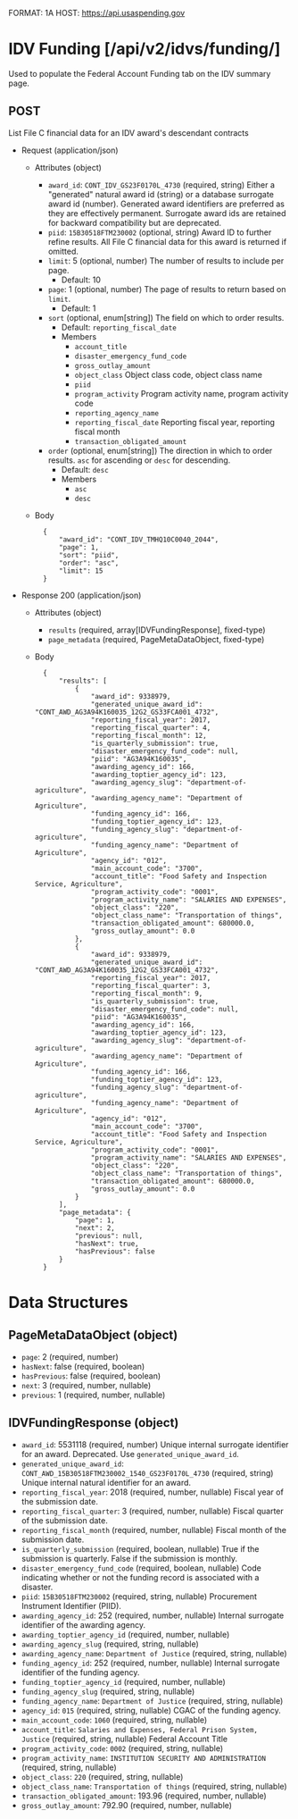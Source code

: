 FORMAT: 1A
HOST: https://api.usaspending.gov

# IDV Funding [/api/v2/idvs/funding/]

Used to populate the Federal Account Funding tab on the IDV summary page.

## POST

List File C financial data for an IDV award's descendant contracts

+ Request (application/json)
    + Attributes (object)
        + `award_id`: `CONT_IDV_GS23F0170L_4730` (required, string)
            Either a "generated" natural award id (string) or a database surrogate award id (number).  Generated award identifiers are preferred as they are effectively permanent.  Surrogate award ids are retained for backward compatibility but are deprecated.
        + `piid`: `15B30518FTM230002` (optional, string)
            Award ID to further refine results.  All File C financial data for this award is returned if omitted.
        + `limit`: 5 (optional, number)
            The number of results to include per page.
            + Default: 10
        + `page`: 1 (optional, number)
            The page of results to return based on `limit`.
            + Default: 1
        + `sort` (optional, enum[string])
            The field on which to order results.
            + Default: `reporting_fiscal_date`
            + Members
                + `account_title`
                + `disaster_emergency_fund_code`
                + `gross_outlay_amount`
                + `object_class`
                    Object class code, object class name
                + `piid`
                + `program_activity`
                    Program activity name, program activity code
                + `reporting_agency_name`
                + `reporting_fiscal_date`
                    Reporting fiscal year, reporting fiscal month
                + `transaction_obligated_amount`
        + `order` (optional, enum[string])
            The direction in which to order results. `asc` for ascending or `desc` for descending.
            + Default: `desc`
            + Members
                + `asc`
                + `desc`
    + Body


            {
                "award_id": "CONT_IDV_TMHQ10C0040_2044",
                "page": 1,
                "sort": "piid",
                "order": "asc",
                "limit": 15
            }

+ Response 200 (application/json)
    + Attributes (object)
        + `results` (required, array[IDVFundingResponse], fixed-type)
        + `page_metadata` (required, PageMetaDataObject, fixed-type)
    + Body


            {
                "results": [
                    {
                        "award_id": 9338979,
                        "generated_unique_award_id": "CONT_AWD_AG3A94K160035_12G2_GS33FCA001_4732",
                        "reporting_fiscal_year": 2017,
                        "reporting_fiscal_quarter": 4,
                        "reporting_fiscal_month": 12,
                        "is_quarterly_submission": true,
                        "disaster_emergency_fund_code": null,
                        "piid": "AG3A94K160035",
                        "awarding_agency_id": 166,
                        "awarding_toptier_agency_id": 123,
                        "awarding_agency_slug": "department-of-agriculture",
                        "awarding_agency_name": "Department of Agriculture",
                        "funding_agency_id": 166,
                        "funding_toptier_agency_id": 123,
                        "funding_agency_slug": "department-of-agriculture",
                        "funding_agency_name": "Department of Agriculture",
                        "agency_id": "012",
                        "main_account_code": "3700",
                        "account_title": "Food Safety and Inspection Service, Agriculture",
                        "program_activity_code": "0001",
                        "program_activity_name": "SALARIES AND EXPENSES",
                        "object_class": "220",
                        "object_class_name": "Transportation of things",
                        "transaction_obligated_amount": 680000.0,
                        "gross_outlay_amount": 0.0
                    },
                    {
                        "award_id": 9338979,
                        "generated_unique_award_id": "CONT_AWD_AG3A94K160035_12G2_GS33FCA001_4732",
                        "reporting_fiscal_year": 2017,
                        "reporting_fiscal_quarter": 3,
                        "reporting_fiscal_month": 9,
                        "is_quarterly_submission": true,
                        "disaster_emergency_fund_code": null,
                        "piid": "AG3A94K160035",
                        "awarding_agency_id": 166,
                        "awarding_toptier_agency_id": 123,
                        "awarding_agency_slug": "department-of-agriculture",
                        "awarding_agency_name": "Department of Agriculture",
                        "funding_agency_id": 166,
                        "funding_toptier_agency_id": 123,
                        "funding_agency_slug": "department-of-agriculture",
                        "funding_agency_name": "Department of Agriculture",
                        "agency_id": "012",
                        "main_account_code": "3700",
                        "account_title": "Food Safety and Inspection Service, Agriculture",
                        "program_activity_code": "0001",
                        "program_activity_name": "SALARIES AND EXPENSES",
                        "object_class": "220",
                        "object_class_name": "Transportation of things",
                        "transaction_obligated_amount": 680000.0,
                        "gross_outlay_amount": 0.0
                    }
                ],
                "page_metadata": {
                    "page": 1,
                    "next": 2,
                    "previous": null,
                    "hasNext": true,
                    "hasPrevious": false
                }
            }

# Data Structures

## PageMetaDataObject (object)
+ `page`: 2 (required, number)
+ `hasNext`: false (required, boolean)
+ `hasPrevious`: false (required, boolean)
+ `next`: 3 (required, number, nullable)
+ `previous`: 1 (required, number, nullable)

## IDVFundingResponse (object)
+ `award_id`: 5531118 (required, number)
    Unique internal surrogate identifier for an award.  Deprecated.  Use `generated_unique_award_id`.
+ `generated_unique_award_id`: `CONT_AWD_15B30518FTM230002_1540_GS23F0170L_4730` (required, string)
    Unique internal natural identifier for an award.
+ `reporting_fiscal_year`: 2018 (required, number, nullable)
    Fiscal year of the submission date.
+ `reporting_fiscal_quarter`: 3 (required, number, nullable)
    Fiscal quarter of the submission date.
+ `reporting_fiscal_month` (required, number, nullable)
    Fiscal month of the submission date.
+ `is_quarterly_submission` (required, boolean, nullable)
    True if the submission is quarterly.  False if the submission is monthly.
+ `disaster_emergency_fund_code` (required, boolean, nullable)
    Code indicating whether or not the funding record is associated with a disaster.
+ `piid`: `15B30518FTM230002` (required, string, nullable)
    Procurement Instrument Identifier (PIID).
+ `awarding_agency_id`: 252 (required, number, nullable)
    Internal surrogate identifier of the awarding agency.
+ `awarding_toptier_agency_id` (required, number, nullable)
+ `awarding_agency_slug` (required, string, nullable)
+ `awarding_agency_name`: `Department of Justice` (required, string, nullable)
+ `funding_agency_id`: 252 (required, number, nullable)
    Internal surrogate identifier of the funding agency.
+ `funding_toptier_agency_id` (required, number, nullable)
+ `funding_agency_slug` (required, string, nullable)
+ `funding_agency_name`: `Department of Justice` (required, string, nullable)
+ `agency_id`: `015` (required, string, nullable)
    CGAC of the funding agency.
+ `main_account_code`: `1060` (required, string, nullable)
+ `account_title`: `Salaries and Expenses, Federal Prison System, Justice` (required, string, nullable)
    Federal Account Title
+ `program_activity_code`: `0002` (required, string, nullable)
+ `program_activity_name`: `INSTITUTION SECURITY AND ADMINISTRATION` (required, string, nullable)
+ `object_class`: `220` (required, string, nullable)
+ `object_class_name`: `Transportation of things` (required, string, nullable)
+ `transaction_obligated_amount`: 193.96 (required, number, nullable)
+ `gross_outlay_amount`: 792.90 (required, number, nullable)
